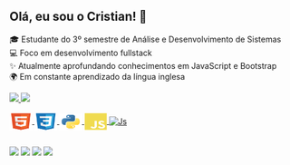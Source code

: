 ## Olá, eu sou o Cristian! 👋

🎓 Estudante do 3º semestre de Análise e Desenvolvimento de Sistemas  
💻 Foco em desenvolvimento fullstack  
✨ Atualmente aprofundando conhecimentos em JavaScript e Bootstrap<br>
🌍 Em constante aprendizado da língua inglesa 

 <div>
  <a href="https://github.com/rafaballerini">
  <img height="180em" src="https://github-readme-stats.vercel.app/api?username=devcristianhr&show_icons=true&theme=holi&include_all_commits=true&count_private=true"/>
  <img height="180em" src="https://github-readme-stats.vercel.app/api/top-langs/?username=devcristianhr&layout=compact&langs_count=16&theme=holi"/>
</div>
<div style="display: inline_block"><br>
  <img align="center" alt="html" height="30" width="40" 
 src="https://raw.githubusercontent.com/devicons/devicon/master/icons/html5/html5-original.svg">
  <img align="center" alt="CSS" height="30" width="40" src="https://raw.githubusercontent.com/devicons/devicon/master/icons/css3/css3-original.svg">
  <img align="center" alt="Python" height="30" width="40" src="https://raw.githubusercontent.com/devicons/devicon/master/icons/python/python-original.svg">
  <img align="center" alt="Js" height="30" width="40" src="https://raw.githubusercontent.com/devicons/devicon/master/icons/javascript/javascript-plain.svg">
  <img align="center" alt="Js" height="30" width="40" 
  <img src="https://cdn.jsdelivr.net/gh/devicons/devicon/icons/bootstrap/bootstrap-original.svg" />

  ##

  <div> 
  <a href="https://www.instagram.com/cr4daquinta/" target="_blank"><img src="https://img.shields.io/badge/-Instagram-%23E4405F?style=for-the-badge&logo=instagram&logoColor=white" target="_blank"></a>
  <a href = "mailto:chparatrabalho@gmail.com"><img src="https://img.shields.io/badge/-Gmail-%23333?style=for-the-badge&logo=gmail&logoColor=white" target="_blank"></a>
  <a href="https://www.linkedin.com/in/cristian-henriques-31b607289/" target="_blank"><img src="https://img.shields.io/badge/-LinkedIn-%230077B5?style=for-the-badge&logo=linkedin&logoColor=white" target="_blank"></a> 
   <a href="https://www.tiktok.com/@chdacoletinha" target="_blank"><img src="https://img.shields.io/badge/TikTok-000000?style=for-the-badge&logo=tiktok&logoColor=white" target="_blank"></a> 
 </div>
 
